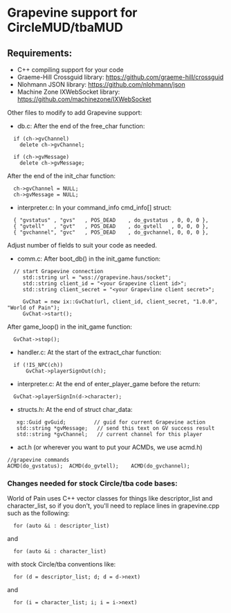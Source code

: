 # Grapevine support for CircleMUD/tbaMUD

## Requirements:
- C++ compiling support for your code
- Graeme-Hill Crossguid library: https://github.com/graeme-hill/crossguid
- Nlohmann JSON library: https://github.com/nlohmann/json
- Machine Zone IXWebSocket library: https://github.com/machinezone/IXWebSocket

Other files to modify to add Grapevine support:
* db.c:
After the end of the free_char function:
```
  if (ch->gvChannel)
    delete ch->gvChannel;

  if (ch->gvMessage)
    delete ch->gvMessage;
```   
After the end of the init_char function:
```
  ch->gvChannel = NULL;
  ch->gvMessage = NULL;
```
* interpreter.c:
In your command_info cmd_info[] struct:
```
  { "gvstatus" , "gvs"   , POS_DEAD    , do_gvstatus , 0, 0, 0 },
  { "gvtell"   , "gvt"   , POS_DEAD    , do_gvtell   , 0, 0, 0 },
  { "gvchannel", "gvc"   , POS_DEAD    , do_gvchannel, 0, 0, 0 },
```
Adjust number of fields to suit your code as needed.

* comm.c:
After boot_db() in the init_game function:
```
  // start Grapevine connection
     std::string url = "wss://grapevine.haus/socket";
     std::string client_id = "<your Grapevine client id>";
     std::string client_secret = "<your Grapevline client secret>";

     GvChat = new ix::GvChat(url, client_id, client_secret, "1.0.0", "World of Pain");
     GvChat->start();
```
After game_loop() in the init_game function:
```
  GvChat->stop();
```
* handler.c:
At the start of the extract_char function:
```
  if (!IS_NPC(ch))
      GvChat->playerSignOut(ch);
```
* interpreter.c:
At the end of enter_player_game before the return:
```
  GvChat->playerSignIn(d->character);
```
* structs.h:
At the end of struct char_data:
```
   xg::Guid gvGuid;         // guid for current Grapevine action
   std::string *gvMessage;   // send this text on GV success result
   std::string *gvChannel;   // current channel for this player
```
* act.h (or wherever you want to put your ACMDs, we use acmd.h)
```
//grapevine commands
ACMD(do_gvstatus);  ACMD(do_gvtell);    ACMD(do_gvchannel);
```
### Changes needed for stock Circle/tba code bases:
World of Pain uses C++ vector classes for things like descriptor_list and character_list, so if you don't, you'll need to replace lines in grapevine.cpp such as the following:
```
  for (auto &i : descriptor_list) 
```
and
```
  for (auto &i : character_list)
```
with stock Circle/tba conventions like:
```
  for (d = descriptor_list; d; d = d->next)
```
and
```
  for (i = character_list; i; i = i->next)
```
